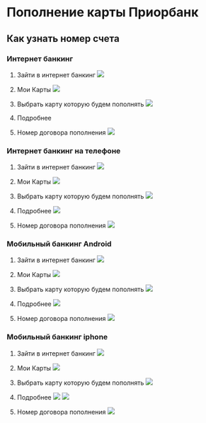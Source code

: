 # Пополнение карты Приорбанк

## Как узнать номер счета

### Интернет банкинг

1. Зайти в интернет банкинг
![](1.prior.login.site.large.png)

2. Мои Карты
![](2.prior.main.site.large.png)

3. Выбрать карту которую будем пополнять
![](3.prior.cards.site.large.png)

4. Подробнее

5. Номер договора пополнения 
![](5.prior.cardinfo.site.large.png)

### Интернет банкинг на телефоне

1. Зайти в интернет банкинг
![](1.prior.login.site.mobile.png)

2. Мои Карты
![](2.prior.main.site.mobile.png)

3. Выбрать карту которую будем пополнять
![](3.prior.cards.site.mobile.png)

4. Подробнее
![](4.prior.card.site.moble.png)

5. Номер договора пополнения 
![](prior.cardinfo.site.moble.png)

### Мобильный банкинг Android

1. Зайти в интернет банкинг
![](1.prior.login.android.jpg)

2. Мои Карты
![](2.prior.main.android.jpg)

3. Выбрать карту которую будем пополнять
![](3.prior.cards.android.jpg)

4. Подробнее
![](4.prior.card.android.jpg)

5. Номер договора пополнения 
![](5.prior.cardinfo.android.jpg)


### Мобильный банкинг iphone

1. Зайти в интернет банкинг
![](1.prior.login.iphone.PNG)

2. Мои Карты
![](2.prior.main.iphone.PNG)

3. Выбрать карту которую будем пополнять
![](3.prior.cards.iphone.PNG)

4. Подробнее
![](4.prior.card.iphone.png)
![](4.2.prior.card.settings.iphone.png)

5. Номер договора пополнения 
![](5.prior.cardinfo.iphone.png)

